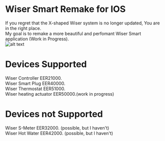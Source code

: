 # Wiser Smart Remake for IOS
If you regret that the X-shaped Wiser system is no longer updated, You are in the right place.<br>
My goal is to remake a more beautiful and perfomant Wiser Smart application (Work in Progress).<br>
![alt text](https://download.schneider-electric.com/files?p_Doc_Ref=P138560&p_File_Type=rendition_369_jpg)

# Devices Supported
Wiser Controller EER21000.<br>
Wiser Smart Plug EER40000.<br>
Wiser Thermostat EER51000.<br>
Wiser heating actuator EER50000.(work in progress)<br>

# Devices not Supported
Wiser S-Meter EER32000. (possible, but I haven't)<br>
Wiser Hot Water EER42000. (possible, but I haven't)<br>
